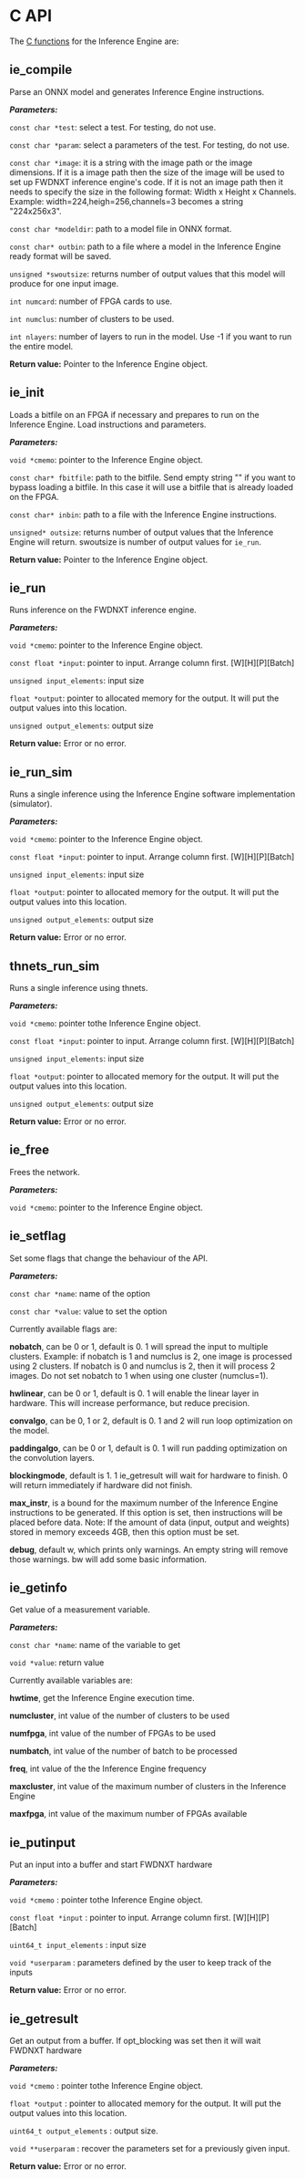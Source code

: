 # C API

The [C functions](https://github.com/FWDNXT/SDK/blob/master/sdk/api.h) for the Inference Engine are:

## ie_compile

Parse an ONNX model and generates Inference Engine instructions.

***Parameters:***

`const char *test`:  select a test. For testing, do not use.

`const char *param`: select a parameters of the test. For testing, do not use. 

`const char *image`: it is a string with the image path or the image dimensions. If it is a image path then the size of the image will be used to set up FWDNXT inference engine's code. If it is not an image path then it needs to specify the size in the following format: Width x Height x Channels. Example: width=224,heigh=256,channels=3 becomes a string "224x256x3".    

`const char *modeldir`: path to a model file in ONNX format.

`const char* outbin`: path to a file where a model in the Inference Engine ready format will be saved.

`unsigned *swoutsize`: returns number of output values that this model will produce for one input image.

`int numcard`: number of FPGA cards to use.

`int numclus`: number of clusters to be used.

`int nlayers`: number of layers to run in the model. Use -1 if you want to run the entire model.  

**Return value:** Pointer to the Inference Engine object.

## ie_init

Loads a bitfile on an FPGA if necessary and prepares to run on the Inference Engine. Load instructions and parameters.

***Parameters:***

`void *cmemo`: pointer to the Inference Engine object.

`const char* fbitfile`: path to the bitfile. Send empty string &quot;&quot; if you want to bypass loading a bitfile. In this case it will use a bitfile that is already loaded on the FPGA.    

`const char* inbin`: path to a file with the Inference Engine instructions.

`unsigned* outsize`: returns number of output values that the Inference Engine will return. swoutsize is number of output values for `ie_run`.   

**Return value:** Pointer to the Inference Engine object.

## ie_run

Runs inference on the FWDNXT inference engine.

***Parameters:***

`void *cmemo`: pointer to the Inference Engine object.

`const float *input`: pointer to input. Arrange column first. [W][H][P][Batch]

`unsigned input_elements`: input size

`float *output`: pointer to allocated memory for the output. It will put the output values into this location. 

`unsigned output_elements`: output size

**Return value:** Error or no error.

## ie_run_sim

Runs a single inference using the Inference Engine software implementation (simulator).

***Parameters:***  

`void *cmemo`: pointer to the Inference Engine object.

`const float *input`: pointer to input. Arrange column first. [W][H][P][Batch]

`unsigned input_elements`: input size

`float *output`: pointer to allocated memory for the output. It will put the output values into this location. 

`unsigned output_elements`: output size

**Return value:** Error or no error.

## thnets_run_sim

Runs a single inference using thnets.

***Parameters:***  

`void *cmemo`: pointer tothe Inference Engine object.

`const float *input`: pointer to input. Arrange column first. [W][H][P][Batch]

`unsigned input_elements`: input size

`float *output`: pointer to allocated memory for the output. It will put the output values into this location. 

`unsigned output_elements`: output size

**Return value:** Error or no error.

## ie_free

Frees the network.

***Parameters:***

`void *cmemo`: pointer to the Inference Engine object.

## ie_setflag

Set some flags that change the behaviour of the API.

***Parameters:***

`const char *name`: name of the option

`const char *value`: value to set the option 

Currently available flags are:

**nobatch**, can be 0 or 1, default is 0. 1 will spread the input to multiple clusters. Example: if nobatch is 1 and numclus is 2, one image is processed using 2 clusters. If nobatch is 0 and numclus is 2, then it will process 2 images. Do not set nobatch to 1 when using one cluster (numclus=1).

**hwlinear**, can be 0 or 1, default is 0. 1 will enable the linear layer in hardware. This will increase performance, but reduce precision.    

**convalgo**, can be 0, 1 or 2, default is 0. 1 and 2 will run loop optimization on the model.

**paddingalgo**, can be 0 or 1, default is 0. 1 will run padding optimization on the convolution layers.  

**blockingmode**, default is 1. 1 ie_getresult will wait for hardware to finish. 0 will return immediately if hardware did not finish.

**max_instr**, is a bound for the maximum number of the Inference Engine instructions to be generated. If this option is set, then instructions will be placed before data. Note: If the amount of data (input, output and weights) stored in memory exceeds 4GB, then this option must be set. 

**debug**, default w, which prints only warnings. An empty string will remove those warnings. bw will add some basic information.    

## ie_getinfo

Get value of a measurement variable.

***Parameters:***  

`const char *name`: name of the variable to get 

`void *value`: return value
  
Currently available variables are:

**hwtime**, get the Inference Engine execution time.    

**numcluster**, int value of the number of clusters to be used

**numfpga**, int value of the number of FPGAs to be used

**numbatch**, int value of the number of batch to be processed

**freq**, int value of the the Inference Engine frequency

**maxcluster**, int value of the maximum number of clusters in the Inference Engine

**maxfpga**, int value of the maximum number of FPGAs available

## ie_putinput

Put an input into a buffer and start FWDNXT hardware

***Parameters:***  

`void *cmemo` : pointer tothe Inference Engine object.

`const float *input` : pointer to input. Arrange column first. [W][H][P][Batch]

`uint64_t input_elements` : input size

`void *userparam` : parameters defined by the user to keep track of the inputs

**Return value:** Error or no error.

## ie_getresult

Get an output from a buffer. If opt_blocking was set then it will wait FWDNXT hardware

***Parameters:***  

`void *cmemo` : pointer tothe Inference Engine object.

`float *output` : pointer to allocated memory for the output. It will put the output values into this location.

`uint64_t output_elements` : output size.

`void **userparam` : recover the parameters set for a previously given input.

**Return value:** Error or no error.
